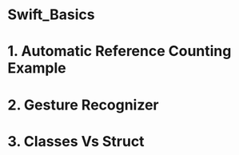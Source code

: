 # Swift_Basics 
# 
# 1. Automatic Reference Counting Example
# 2. Gesture Recognizer
# 3. Classes Vs Struct
